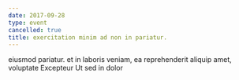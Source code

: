 ```yaml
---
date: 2017-09-28
type: event
cancelled: true
title: exercitation minim ad non in pariatur.
---
```

eiusmod pariatur. et in laboris veniam, ea reprehenderit aliquip amet, voluptate Excepteur Ut sed in dolor